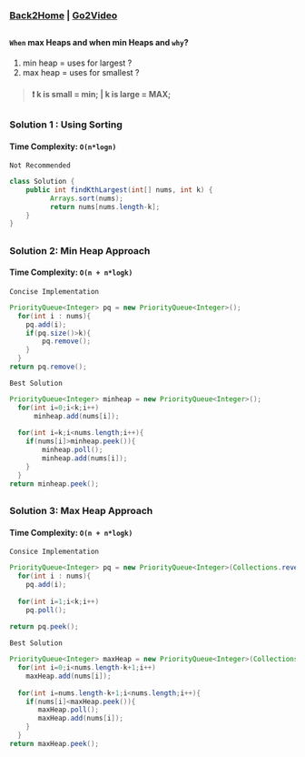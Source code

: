 ### [Back2Home](https://github.com/CodingWallah/Arrays-DSA-Coding-Questions) | [Go2Video](#)

##

#### `When` max Heaps and when min Heaps and `why`?

1) min heap = uses for largest ?
2) max heap = uses for smallest ?

> #### :exclamation: k is small = min; | k is large = MAX;

##

### Solution 1 : Using Sorting
#### Time Complexity: `O(n*logn)`
`Not Recommended`
```java
class Solution {
    public int findKthLargest(int[] nums, int k) {
          Arrays.sort(nums);
          return nums[nums.length-k];
    }
}
```

##

### Solution 2: Min Heap Approach 
#### Time Complexity: `O(n + n*logk)`

`Concise Implementation`

```java
PriorityQueue<Integer> pq = new PriorityQueue<Integer>();  
  for(int i : nums){
    pq.add(i);
    if(pq.size()>k){
        pq.remove();
    }
  }
return pq.remove();
```

`Best Solution`
```java
PriorityQueue<Integer> minheap = new PriorityQueue<Integer>();
  for(int i=0;i<k;i++)
      minheap.add(nums[i]);
    
  for(int i=k;i<nums.length;i++){
    if(nums[i]>minheap.peek()){
        minheap.poll();
        minheap.add(nums[i]);
    }
  }
return minheap.peek();
```


## 

### Solution 3: Max Heap Approach
#### Time Complexity: `O(n + n*logk)` 

`Consice Implementation`
```java
PriorityQueue<Integer> pq = new PriorityQueue<Integer>(Collections.reverseOrder());   
  for(int i : nums){
    pq.add(i);
      
  for(int i=1;i<k;i++)
    pq.poll();
  
return pq.peek();            
```

`Best Solution`
```java
PriorityQueue<Integer> maxHeap = new PriorityQueue<Integer>(Collections.reverseOrder());   
  for(int i=0;i<nums.length-k+1;i++)
    maxHeap.add(nums[i]);
      
  for(int i=nums.length-k+1;i<nums.length;i++){
    if(nums[i]<maxHeap.peek()){
       maxHeap.poll();
       maxHeap.add(nums[i]);
    }
  }
return maxHeap.peek();
```